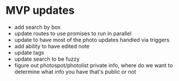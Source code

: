 # MVP updates
- add search by box
- update routes to use promises to run in parallel
- update to have most of the photo updates handled via triggers
- add ability to have edited note
- update tags
- update search to be fuzzy
- figure out photospot/photolist private info, where do we want to determine what info you have that's public or not